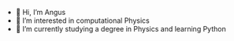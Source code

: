 - 👋 Hi, I’m Angus
- 👀 I’m interested in computational Physics
- 🌱 I’m currently studying a degree in Physics and learning Python

<!---
Stefarno/Stefarno is a ✨ special ✨ repository because its `README.md` (this file) appears on your GitHub profile.
You can click the Preview link to take a look at your changes.
--->
